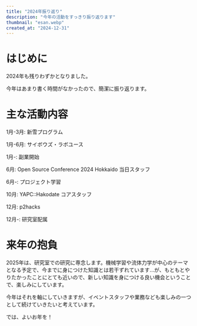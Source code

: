 ```yaml
---
title: "2024年振り返り"
description: "今年の活動をすっきり振り返ります"
thumbnail: "esan.webp"
created_at: "2024-12-31"
---
```


# はじめに

2024年も残りわずかとなりました。

今年はあまり書く時間がなかったので、簡潔に振り返ります。

# 主な活動内容

1月-3月: 新雪プログラム

1月-6月: サイボウズ・ラボユース

1月-: 副業開始

6月: Open Source Conference 2024 Hokkaido 当日スタッフ

6月-: プロジェクト学習

10月: YAPC::Hakodate コアスタッフ

12月: p2hacks

12月-: 研究室配属

# 来年の抱負

2025年は、研究室での研究に専念します。機械学習や流体力学が中心のテーマとなる予定で、今までに身につけた知識とは若干ずれています...が、もともとやりたかったことにとても近いので、新しい知識を身につける良い機会ということで、楽しみにしています。

今年はそれを軸にしていきますが、イベントスタッフや業務なども楽しみの一つとして続けていきたいと考えています。

では、よいお年を！